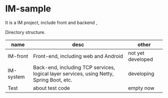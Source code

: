 # IM-sample

It is a IM project, include front and backend ,

Directory structure.

| name | desc | other |
| --- | --- | --- |
| IM-front | Front-end, including web and Android  | not yet developed |
| IM-system | Back-end, including TCP services, logical layer services, using Netty, Spring Boot, etc. | developing |
|Test | about test code | empty now|

